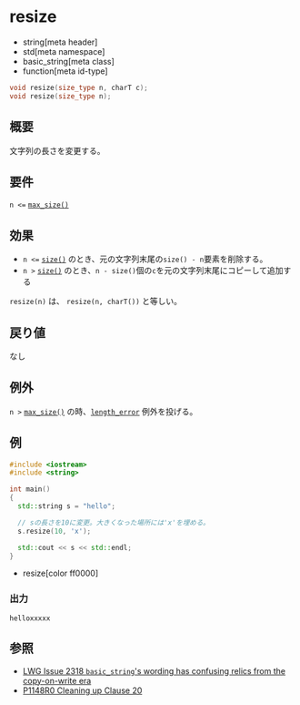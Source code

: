 # resize
* string[meta header]
* std[meta namespace]
* basic_string[meta class]
* function[meta id-type]

```cpp
void resize(size_type n, charT c);
void resize(size_type n);
```

## 概要
文字列の長さを変更する。


## 要件
`n <=` [`max_size()`](max_size.md)


## 効果

- `n <=` [`size()`](size.md) のとき、元の文字列末尾の`size() - n`要素を削除する。
- `n >` [`size()`](size.md) のとき、`n - size()`個の`c`を元の文字列末尾にコピーして追加する

`resize(n)` は、 `resize(n, charT())` と等しい。

## 戻り値
なし


## 例外
`n >` [`max_size()`](max_size.md) の時、[`length_error`](/reference/stdexcept.md) 例外を投げる。


## 例
```cpp example
#include <iostream>
#include <string>

int main()
{
  std::string s = "hello";

  // sの長さを10に変更。大きくなった場所には'x'を埋める。
  s.resize(10, 'x');

  std::cout << s << std::endl;
}
```
* resize[color ff0000]

### 出力
```
helloxxxxx
```

## 参照

- [LWG Issue 2318 `basic_string`'s wording has confusing relics from the copy-on-write era](https://wg21.cmeerw.net/lwg/issue2318)
- [P1148R0 Cleaning up Clause 20](https://www.open-std.org/jtc1/sc22/wg21/docs/papers/2018/p1148r0.pdf)
